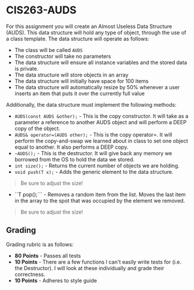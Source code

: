 # CIS263-AUDS
For this assignment you will create an Almost Useless Data Structure (AUDS).  This data structure will hold any type of object, through the use of a class template.  The data structure will operate as follows:

- The class will be called ```AUDS```
- The constructor will take no parameters
- The data structure will ensure all instance variables and the stored data is private.
- The data structure will store objects in an array
- The data structure will initially have space for 100 items
- The data structure will automatically resize by 50% whenever a user inserts an item that puts it over the currently full value

Additionally, the data structure must implement the following methods:

- ```AUDS(const AUDS &other);``` - This is the copy constructor.  It will take as a parameter a reference to another AUDS object and will perform a DEEP copy of the object.
- ```AUDS& operator=(AUDS other);``` - This is the copy operator=.  It will perform the copy-and-swap we learned about in class to set one object equal to another.  It also performs a DEEP copy.
- ```~AUDS();``` - This is the destructor.  It will give back any memory we borrowed from the OS to hold the data we stored.
- ```int size();``` - Returns the current number of objects we are holding.
- ```void push(T x);``` - Adds the generic element to the data structure.
> Be sure to adjust the size!
- ``T pop();``` - Removes a random item from the list.  Moves the last item in the array to the spot that was occupied by the element we removed.
> Be sure to adjust the size! 

## Grading

Grading rubric is as follows:
- **80 Points** - Passes all tests
- **10 Points** - There are a few functions I can't easily write tests for (i.e. the Destructor).  I will look at these individually and grade their correctness.
- **10 Points** - Adheres to style guide


